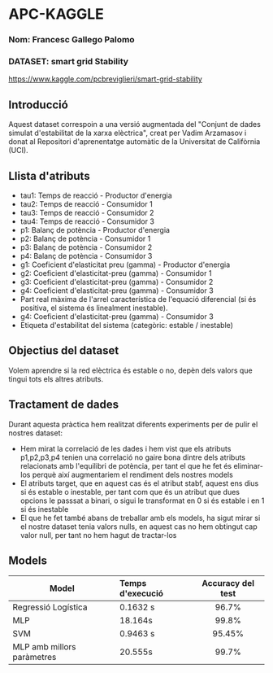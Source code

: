 # APC-KAGGLE

<h3> Nom: Francesc Gallego Palomo </h3>

<h3> DATASET: smart grid Stability </h3>

https://www.kaggle.com/pcbreviglieri/smart-grid-stability

<h2> Introducció </h2>

Aquest dataset correspoin a una versió augmentada del "Conjunt de dades simulat d'estabilitat de la xarxa elèctrica", creat per Vadim Arzamasov i donat al Repositori d'aprenentatge automàtic de la Universitat de Califòrnia (UCI).

<h2>Llista d'atributs </h2>


<ul>
    <li>tau1: Temps de reacció - Productor d'energia</li>
    <li>tau2: Temps de reacció - Consumidor 1</li>
    <li>tau3: Temps de reacció - Consumidor 2</li>
    <li>tau4: Temps de reacció - Consumidor 3</li>
    <li>p1: Balanç de potència - Productor d'energia</li>
    <li>p2: Balanç de potència - Consumidor 1</li>
    <li>p3: Balanç de potència - Consumidor 2</li>
    <li>p4: Balanç de potència - Consumidor 3</li>
    <li>g1: Coeficient d'elasticitat preu (gamma) - Productor d'energia</li>
    <li>g2: Coeficient d'elasticitat-preu (gamma) - Consumidor 1</li>
    <li>g3: Coeficient d'elasticitat-preu (gamma) - Consumidor 2</li>
    <li>g4: Coeficient d'elasticitat-preu (gamma) - Consumidor 3</li>
    <li>Part real màxima de l'arrel característica de l'equació diferencial (si és positiva, el sistema és linealment inestable).</li>
    <li>g4: Coeficient d'elasticitat-preu (gamma) - Consumidor 3</li>
    <li>Etiqueta d'estabilitat del sistema (categòric: estable / inestable)</li>    
</ul>


<h2>Objectius del dataset</h2>

Volem aprendre si la red elèctrica és estable o no, depèn dels valors que tingui tots els altres atributs.

<h2>Tractament de dades</h2>

Durant aquesta pràctica hem realitzat diferents experiments per de pulir el nostres dataset:

<ul>
    <li>Hem mirat la correlació de les dades i hem vist que els atributs p1,p2,p3,p4 tenien una correlació no gaire bona dintre dels atributs relacionats amb l'equilibri de potència, per tant el que he fet és eliminar-los perquè així augmentariem el rendiment dels nostres models </li>
    <li>El atributs target, que en aquest cas és el atribut stabf, aquest ens dius si és estable o inestable, per tant com que és un atribut que dues opcions le passsat a binari, o sigui le transformat en 0 si és estable i en 1 si és inestable</li>
    <li>El que he fet també abans de treballar amb els models, ha sigut mirar si el nostre dataset tenia valors nulls, en aquest cas no hem obtingut cap valor null, per tant no hem hagut de tractar-los</li>
</ul>
    
    
<h2>Models</h2>
    
| Model | Temps d'execució | Accuracy del test |
|-----------|:------------|:-----------:|
| Regressió Logística | 0.1632 s | 96.7% | 
| MLP |18.164s | 99.8% |
| SVM | 0.9463 s | 95.45% |
| MLP amb millors paràmetres | 20.555s | 99.7% |



